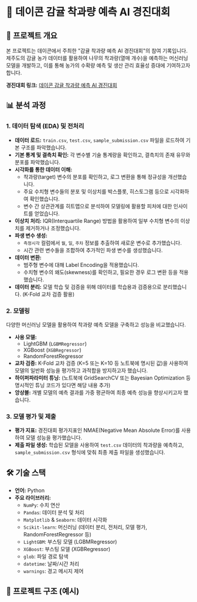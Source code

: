 # 🍊 데이콘 감귤 착과량 예측 AI 경진대회

## 📝 프로젝트 개요

본 프로젝트는 데이콘에서 주최한 "감귤 착과량 예측 AI 경진대회"의 참여 기록입니다.
제주도의 감귤 농가 데이터를 활용하여 나무의 착과량(열매 개수)을 예측하는 머신러닝 모델을 개발하고, 이를 통해 농가의 수확량 예측 및 생산 관리 효율성 증대에 기여하고자 합니다.

**경진대회 링크:** [데이콘 감귤 착과량 예측 AI 경진대회](https://dacon.io/competitions/official/236038/overview/description) 

## 📊 분석 과정

### 1. 데이터 탐색 (EDA) 및 전처리

-   **데이터 로드:** `train.csv`, `test.csv`, `sample_submission.csv` 파일을 로드하여 기본 구조를 파악했습니다.
-   **기본 통계 및 결측치 확인:** 각 변수별 기술 통계량을 확인하고, 결측치의 존재 유무와 분포를 파악했습니다.
-   **시각화를 통한 데이터 이해:**
    -   착과량(target) 변수의 분포를 확인하고, 로그 변환을 통해 정규성을 개선했습니다.
    -   주요 수치형 변수들의 분포 및 이상치를 박스플롯, 히스토그램 등으로 시각화하여 확인했습니다.
    -   변수 간 상관관계를 히트맵으로 분석하여 모델링에 활용할 피처에 대한 인사이트를 얻었습니다.
-   **이상치 처리:** IQR(Interquartile Range) 방법을 활용하여 일부 수치형 변수의 이상치를 제거하거나 조정했습니다.
-   **파생 변수 생성:**
    -   `측정시각` 컬럼에서 `월`, `일`, `주차` 정보를 추출하여 새로운 변수로 추가했습니다.
    -   시간 관련 변수들을 조합하여 추가적인 파생 변수를 생성했습니다.
-   **데이터 변환:**
    -   범주형 변수에 대해 Label Encoding을 적용했습니다.
    -   수치형 변수의 왜도(skewness)를 확인하고, 필요한 경우 로그 변환 등을 적용했습니다.
-   **데이터 분리:** 모델 학습 및 검증을 위해 데이터를 학습용과 검증용으로 분리했습니다. (K-Fold 교차 검증 활용)

### 2. 모델링

다양한 머신러닝 모델을 활용하여 착과량 예측 모델을 구축하고 성능을 비교했습니다.

-   **사용 모델:**
    -   LightGBM (`LGBMRegressor`)
    -   XGBoost (`XGBRegressor`)
    -   RandomForestRegressor
-   **교차 검증:** K-Fold 교차 검증 (K=5 또는 K=10 등 노트북에 명시된 값)을 사용하여 모델의 일반화 성능을 평가하고 과적합을 방지하고자 했습니다.
-   **하이퍼파라미터 튜닝:** (노트북에 GridSearchCV 또는 Bayesian Optimization 등 명시적인 튜닝 코드가 있다면 해당 내용 추가)
-   **앙상블:** 개별 모델의 예측 결과를 가중 평균하여 최종 예측 성능을 향상시키고자 했습니다.

### 3. 모델 평가 및 제출

-   **평가 지표:** 경진대회 평가지표인 NMAE(Negative Mean Absolute Error)를 사용하여 모델 성능을 평가했습니다.
-   **제출 파일 생성:** 학습된 모델을 사용하여 `test.csv` 데이터의 착과량을 예측하고, `sample_submission.csv` 형식에 맞춰 최종 제출 파일을 생성했습니다.

## 🛠️ 기술 스택

-   **언어:** Python
-   **주요 라이브러리:**
    -   `NumPy`: 수치 연산
    -   `Pandas`: 데이터 분석 및 처리
    -   `Matplotlib` & `Seaborn`: 데이터 시각화
    -   `Scikit-learn`: 머신러닝 (데이터 분리, 전처리, 모델 평가, RandomForestRegressor 등)
    -   `LightGBM`: 부스팅 모델 (LGBMRegressor)
    -   `XGBoost`: 부스팅 모델 (XGBRegressor)
    -   `glob`: 파일 경로 탐색
    -   `datetime`: 날짜/시간 처리
    -   `warnings`: 경고 메시지 제어

## 📂 프로젝트 구조 (예시)
